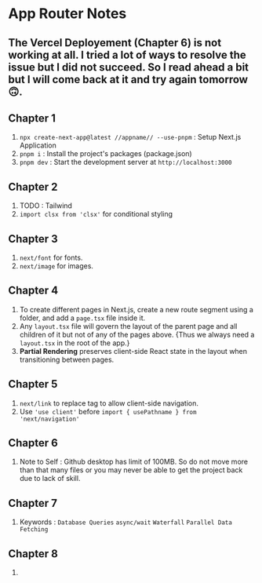 # App Router Notes

## The Vercel Deployement (Chapter 6) is not working at all. I tried a lot of ways to resolve the issue but I did not succeed. So I read ahead a bit but I will come back at it and try again tomorrow 🙃.

## Chapter 1

1. `npx create-next-app@latest //appname// --use-pnpm` : Setup Next.js Application
2. `pnpm i` : Install the project's packages (package.json)
3. `pnpm dev` : Start the development server at `http://localhost:3000`

## Chapter 2

1. TODO : Tailwind
2. `import clsx from 'clsx'` for conditional styling

## Chapter 3

1. `next/font` for fonts.
2. `next/image` for images.

## Chapter 4

1. To create different pages in Next.js, create a new route segment using a folder, and add a `page.tsx` file inside it.
2. Any `layout.tsx` file will govern the layout of the parent page and all children of it but not of any of the pages above. {Thus we always need a `layout.tsx` in the root of the app.}
3. **Partial Rendering** preserves client-side React state in the layout when transitioning between pages.

## Chapter 5

1. `next/link` to replace <a> tag to allow client-side navigation.
2. Use `'use client'` before `import { usePathname } from 'next/navigation'`

## Chapter 6

1. Note to Self : Github desktop has limit of 100MB. So do not move more than that many files or you may never be able to get the project back due to lack of skill.

## Chapter 7

1. Keywords : `Database Queries` `async/wait` `Waterfall` `Parallel Data Fetching`

## Chapter 8

1. 